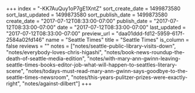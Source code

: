 +++
index = "-KK7AuQuy1oP7gE1XntZ"
sort_create_date = 1499873580
sort_last_updated = 1499873580
sort_publish_date = 1499873580
create_date = "2017-07-12T08:33:00-07:00"
publish_date = "2017-07-12T08:33:00-07:00"
date = "2017-07-12T08:33:00-07:00"
last_updated = "2017-07-12T08:33:00-07:00"
preview_url = "daa01ddd-fd12-5959-617f-2584a02fd146"
name = "Seattle Times"
title = "Seattle Times"
is_column = false
reviews = ""
notes = ["notes/seattle-public-library-visits-down", "notes/everybody-loves-chris-higashi", "notes/book-news-roundup-the-death-of-seattle-media-edition", "notes/with-mary-ann-gwinn-leaving-seattle-times-books-editor-job-what-will-happen-to-seattles-literary-scene", "notes/todays-must-read-mary-ann-gwinn-says-goodbye-to-the-seattle-times-newsroom", "notes/this-years-pulitzer-prizes-were-exactly-right", "notes/against-dilbert"]
+++

